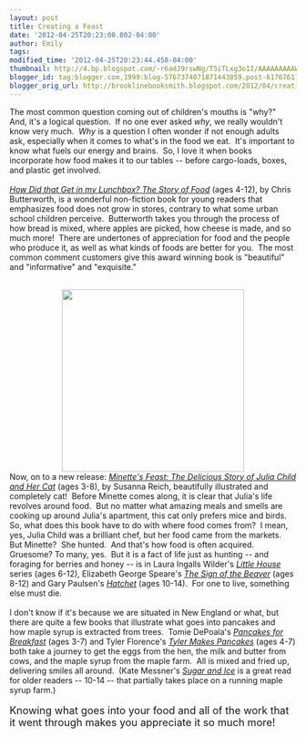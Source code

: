 ```yaml
---
layout: post
title: Creating a Feast
date: '2012-04-25T20:23:00.002-04:00'
author: Emily
tags: 
modified_time: '2012-04-25T20:23:44.458-04:00'
thumbnail: http://4.bp.blogspot.com/-r6adJ9rswNg/T5iTLxg3o1I/AAAAAAAAAW4/HJ-oTeTNC2E/s72-c/51ZUMsk2kTL__SL500_AA300_.jpg
blogger_id: tag:blogger.com,1999:blog-5767374071871443859.post-6176761180890458709
blogger_orig_url: http://brooklinebooksmith.blogspot.com/2012/04/creating-feast.html
---
```


The most common question coming out of children's mouths is "why?"&nbsp; And, it's a logical question.&nbsp; If no one ever asked <em>why</em>, we really wouldn't know very much.&nbsp; <em>Why</em> is a question I often wonder if not enough adults ask, especially when it comes to what's in the food we eat.&nbsp; It's important to know what fuels our energy and brains.&nbsp; So, I love it when books incorporate how food makes it to our tables -- before cargo-loads, boxes, and plastic&nbsp;get&nbsp;involved.&nbsp; <br /><br /><em><a href="http://www.brooklinebooksmith-shop.com/book/9780763650056">How Did that Get in my Lunchbox? The Story of Food</a></em> (ages 4-12), by Chris Butterworth,&nbsp;is a wonderful non-fiction book for young readers that emphasizes food does not grow in stores, contrary to what some urban school children perceive.&nbsp; Butterworth takes you through the process of how bread is mixed, where apples are picked, how cheese is made, and so much more!&nbsp; There are undertones of appreciation for food and the people who produce it, as well as what kinds of foods are better for you.&nbsp; The most common comment customers give this award winning book is "beautiful" and "informative" and "exquisite."<br /><br /><div class="separator" style="clear: both; text-align: center;"><a href="http://4.bp.blogspot.com/-r6adJ9rswNg/T5iTLxg3o1I/AAAAAAAAAW4/HJ-oTeTNC2E/s1600/51ZUMsk2kTL__SL500_AA300_.jpg" imageanchor="1" style="margin-left: 1em; margin-right: 1em;"><img border="0" height="320" oda="true" src="http://4.bp.blogspot.com/-r6adJ9rswNg/T5iTLxg3o1I/AAAAAAAAAW4/HJ-oTeTNC2E/s320/51ZUMsk2kTL__SL500_AA300_.jpg" width="320" /></a></div>Now, on to a new release: <a href="http://www.brooklinebooksmith-shop.com/book/9781419701771"><em>Minette's Feast: The Delicious Story of Julia Child and Her Cat</em></a><em>&nbsp;</em>(ages 3-8), by Susanna Reich, beautifully illustrated and completely cat!&nbsp; Before Minette comes along, it is clear that Julia's life revolves around food.&nbsp; But no matter what amazing meals and smells are cooking up around Julia's&nbsp;apartment, this cat only prefers mice and birds.&nbsp; So, what does this book have to do with where food comes from?&nbsp; I mean, yes, Julia Child was a brilliant chef, but her food came from the markets.&nbsp; But Minette?&nbsp; She hunted.&nbsp; And that's how food is often acquired.&nbsp; Gruesome? To many, yes.&nbsp; But it is a fact of life just as hunting -- and foraging for berries and honey&nbsp;--&nbsp;is in Laura Ingalls Wilder's <em><a href="http://www.brooklinebooksmith-shop.com/book/9780064400404">Little House</a></em> series (ages 6-12), Elizabeth George Speare's <em><a href="http://www.brooklinebooksmith-shop.com/book/9780440479000">The Sign of the Beaver</a></em> (ages 8-12) and Gary Paulsen's <em><a href="http://www.brooklinebooksmith-shop.com/book/9781416936473">Hatchet</a></em>&nbsp;(ages 10-14).&nbsp; For one to live, something else must die.<br /><br />I don't know if it's because we are situated in New England or what, but there are quite a few books that illustrate&nbsp;what goes into&nbsp;pancakes and how&nbsp;maple syrup is extracted from trees.&nbsp; Tomie DePoala's <em><a href="http://www.brooklinebooksmith-shop.com/book/9780156707688">Pancakes for Breakfast</a></em> (ages 3-7) and Tyler Florence's <em><a href="http://www.brooklinebooksmith-shop.com/book/9780062047526">Tyler Makes Pancakes</a></em> (ages 4-7) both take a journey to get the eggs from the hen, the milk and butter from cows, and the maple syrup from the maple farm.&nbsp; All is mixed and fried up, delivering smiles all around.&nbsp; (Kate Messner's <em><a href="http://www.brooklinebooksmith-shop.com/book/9780802723307">Sugar and Ice</a></em> is a great read for older readers --&nbsp;10-14&nbsp;-- that partially takes place on a running&nbsp;maple syrup farm.)<br /><br /><span style="font-size: large;">Knowing what goes into your food and all of the work that it&nbsp;went through makes you appreciate it so much more!</span>